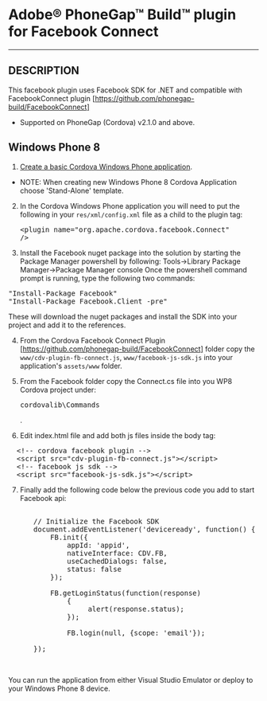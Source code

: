 # Adobe® PhoneGap™ Build™ plugin for Facebook Connect

---

## DESCRIPTION

This facebook plugin uses Facebook SDK for .NET and compatible with FacebookConnect plugin [https://github.com/phonegap-build/FacebookConnect]

* Supported on PhoneGap (Cordova) v2.1.0 and above.

## Windows Phone 8

1. [Create a basic Cordova Windows Phone application](http://docs.phonegap.com/en/2.6.0/guide_getting-started_windows-phone-8_index.md.html#Getting%20Started%20with%20Windows%20Phone%208).
 * NOTE: When creating new Windows Phone 8 Cordova Application choose 'Stand-Alone' template.

2. In the Cordova Windows Phone application you will need to put the following in your `res/xml/config.xml` file as a child to the plugin tag: <pre>&lt;plugin name="org.apache.cordova.facebook.Connect" /&gt;</pre>

3. Install the Facebook nuget package into the solution by starting the Package Manager powershell by following:
Tools->Library Package Manager->Package Manager console
Once the powershell command prompt is running, type the following two commands:
<pre>
"Install-Package Facebook"
"Install-Package Facebook.Client -pre"
</pre>

These will download the nuget packages and install the SDK into your project and add it to the references.

4. From the Cordova Facebook Connect Plugin [https://github.com/phonegap-build/FacebookConnect] folder copy the `www/cdv-plugin-fb-connect.js`, `www/facebook-js-sdk.js` into your application's `assets/www` folder. 

5. From the Facebook folder copy the Connect.cs file into you WP8 Cordova project under: <pre>cordovalib\Commands</pre>.

6. Edit index.html file and add both js files inside the body tag:
<pre>
  &lt;!-- cordova facebook plugin --&gt;
  &lt;script src="cdv-plugin-fb-connect.js"&gt;&lt;/script&gt;
  &lt;!-- facebook js sdk --&gt;
  &lt;script src="facebook-js-sdk.js"&gt;&lt;/script&gt; 
</pre>

7. Finally add the following code below the previous code you add to start Facebook api:
<pre>

      // Initialize the Facebook SDK
      document.addEventListener('deviceready', function() {
          FB.init({
              appId: 'appid',
              nativeInterface: CDV.FB,
              useCachedDialogs: false,
              status: false
          });
      
          FB.getLoginStatus(function(response)
		      {
			       alert(response.status);
		      });
      
		      FB.login(null, {scope: 'email'});
	  
      });

  </pre>


You can run the application from either Visual Studio Emulator or deploy to your Windows Phone 8 device.

